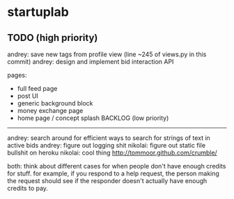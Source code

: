 startuplab
==========

TODO (high priority)
----
andrey: save new tags from profile view (line ~245 of views.py in this commit)
andrey: design and implement bid interaction API

pages:
- full feed page
- post UI
- generic background block
- money exchange page
- home page / concept splash
BACKLOG (low priority)
-------
andrey: search around for efficient ways to search for strings of text in active bids
andrey: figure out logging shit
nikolai: figure out static file bullshit on heroku
nikolai: cool thing http://tommoor.github.com/crumble/

both: think about different cases for when people don't have enough credits for stuff.
for example, if you respond to a help request, the person making the request should see
if the responder doesn't actually have enough credits to pay.
